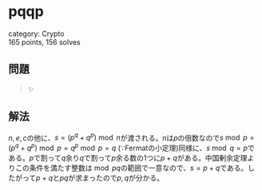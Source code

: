 # pqqp
category: Crypto  
165 points, 156 solves

## 問題
> ✨

## 解法
$n,e,c$の他に、$s=(p^q+q^p)\bmod n$が渡される。$n$は$p$の倍数なので$s\bmod p=(p^q+q^p)\bmod p=q^p\bmod p=q$ ($\because$Fermatの小定理)同様に、$s\bmod q=p$である。$p$で割って$q$余り$q$で割って$p$余る数の$1$つに$p+q$がある。中国剰余定理よりこの条件を満たす整数は$\bmod pq$の範囲で一意なので、$s=p+q$である。したがって$p+q$と$pq$が求まったので$p,q$が分かる。
